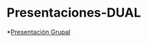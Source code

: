 # Presentaciones-DUAL

*[Presentación Grupal](https://www.canva.com/design/DAGoAICZPFM/s2ALIWfWAY6NbxE17S8oEQ/view?utm_content=DAGoAICZPFM&utm_campaign=share_your_design&utm_medium=link2&utm_source=shareyourdesignpanel)

